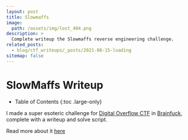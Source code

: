 ```yaml
---
layout: post
title: Slowmaffs
image: 
  path: /assets/img/lost_404.png
description: >
  Complete writeup the Slowmaffs reverse engineering challenge.
related_posts:
  - blog/ctf_writeups/_posts/2021-08-15-loading
sitemap: false
---
```



# SlowMaffs Writeup

- Table of Contents
{:toc .large-only}

I made a super esoteric challenge for [Digital Overflow CTF](https://ctftime.org/event/1760/) in [Brainfuck](https://simple.wikipedia.org/wiki/Brainfuck), complete with a writeup and solve script.

Read more about it [here](https://github.com/jkohhokj/jkohhokj2.github.io/tree/main/assets/SlowMaffs%20-%20Rev)